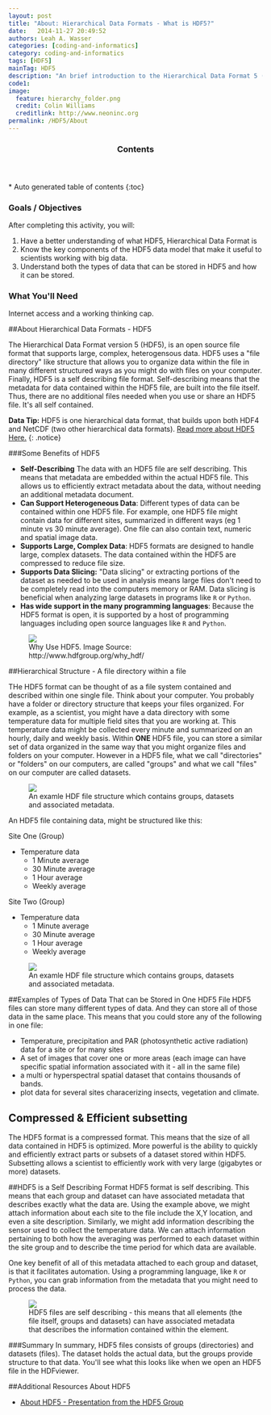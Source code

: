 ```yaml
---
layout: post
title: "About: Hierarchical Data Formats - What is HDF5?"
date:   2014-11-27 20:49:52
authors: Leah A. Wasser
categories: [coding-and-informatics]
category: coding-and-informatics
tags: [HDF5]
mainTag: HDF5
description: "An brief introduction to the Hierarchical Data Format 5 (HDF5) file / data model. Learn about how HDF5 is structured and the benefits of using HDF5."
code1: 
image:
  feature: hierarchy_folder.png
  credit: Colin Williams
  creditlink: http://www.neoninc.org
permalink: /HDF5/About
---
```

<section id="table-of-contents" class="toc">
  <header>
    <h3 >Contents</h3>
  </header>
<div id="drawer" markdown="1">
*  Auto generated table of contents
{:toc}
</div>
</section><!-- /#table-of-contents -->

<div id="objectives">

<h3>Goals / Objectives</h3>
After completing this activity, you will:
<ol>
<li>Have a better understanding of what HDF5, Hierarchical Data Format is</li>
<li>Know the key components of the HDF5 data model that make it useful to scientists working with big data.</li>
<li>Understand both the types of data that can be stored in HDF5 and how it can be stored.</li>
</ol>

<h3>What You'll Need</h3>
<p>Internet access and a working thinking cap.</p>

</div>

##About Hierarchical Data Formats - HDF5

The Hierarchical Data Format version 5 (HDF5), is an open source file format that supports large, complex, heterogensous data.  HDF5 uses a "file directory" like structure that allows you to organize data within the file in many different structured ways as you might do with files on your computer. Finally, HDF5 is a self describing file format. Self-describing means that the metadata for data contained within the HDF5 file, are built into the file itself. Thus, there are no additional files needed when you use or share an HDF5 file. It's all self contained.

<i class="fa fa-star"></i> **Data Tip:** HDF5 is one hierarchical data format, that builds upon both HDF4 and NetCDF (two other hierarchical data formats). <a href="http://www.hdfgroup.org/why_hdf/" target="_blank"> Read  more about HDF5 Here.</a>
{: .notice}


###Some Benefits of HDF5 

- **Self-Describing** The data with an HDF5 file are self describing. This means that metadata are embedded within the actual HDF5 file. This allows us to efficiently extract metadata about the data, without needing an additional metadata document.
- **Can Support Heterogeneous Data**: Different types of data can be contained within one HDF5 file. For example, one HDF5 file might contain data for different sites, summarized in different ways (eg 1 minute vs 30 minute average). One file can also contain text, numeric and spatial image data.
- **Supports Large, Complex Data**: HDF5 formats are designed to handle large, complex datasets. The data contained within the HDF5 are compressed to reduce file size. 
- **Supports Data Slicing:** "Data slicing" or extracting portions of the dataset as needed to be used in analysis means large files don't need to be completely read into the computers memory or RAM. Data slicing is beneficial when analyzing large datasets in programs like `R` or `Python`.  
- **Has wide support in the many programming languages**: Because the HDF5 format is open, it is supported by a host of programming languages including open source languages like `R` and `Python`.

<figure>
    <a href="{{ site.baseurl }}/images/whyHDF5.jpg"><img src="{{ site.baseurl }}/images/whyHDF5.jpg"></a>
    <figcaption>Why Use HDF5. Image Source: http://www.hdfgroup.org/why_hdf/</figcaption>
</figure>

##Hierarchical Structure - A file directory within a file

THe HDF5 format can  be thought of as a file system contained and described within one single file. Think about your computer. You probably have a folder or directory structure that keeps your files organized. For example, as a scientist, you might have a data directory with some temperature data for multiple field sites that you are working at. This temperature data might be collected every minute and summarized on an hourly, daily and weekly basis. Within **ONE** HDF5 file, you can store a similar set of data organized in the same way that you might organize files and folders on your computer. However in a HDF5 file, what we call "directories" or "folders" on our computers, are called "groups" and what we call "files" on our computer are called datasets. 


<figure>
    <a href="{{ site.baseurl }}/images/HDf5/hdf5_structure4.jpg"><img src="{{ site.baseurl }}/images/HDf5/hdf5_structure4.jpg"></a>
    <figcaption>An examle HDF file structure which contains groups, datasets and associated metadata.</figcaption>
</figure> 




An HDF5 file containing data, might be structured like this:  


Site One (Group)

- Temperature data
	- 1 Minute average
	- 30 Minute average
	- 1 Hour average
	- Weekly average

Site Two (Group)

- Temperature data
 	- 1 Minute average
	- 30 Minute average
	- 1 Hour average
	- Weekly average

<figure>
    <a href="{{ site.baseurl }}/images/HDf5/hdf5_structure3.jpg"><img src="{{ site.baseurl }}/images/HDf5/hdf5_structure4.jpg"></a>
    <figcaption>An examle HDF file structure which contains groups, datasets and associated metadata.</figcaption>
</figure> 

##Examples of Types of Data That can be Stored in One HDF5 File 
HDF5 files can store many different types of data. And they can store all of those data in the same place. This means that you could store any of the following in one file:

- Temperature, precipitation and PAR (photosynthetic active radiation) data for a site or for many sites 
- A set of images that cover one or more areas (each image can have specific spatial information associated with it - all in the same file)
- a multi or hyperspectral spatial dataset that contains thousands of bands.
- plot data for several sites characerizing insects, vegetation and climate.


## Compressed & Efficient subsetting
The HDF5 format is a compressed format. This means that the size of all data contained in HDF5 is optimized. More powerful is the ability to quickly and efficiently extract parts or subsets of a dataset stored within HDF5. Subsetting allows a scientist to efficiently work with very large (gigabytes or more) datasets. 


##HDF5 is a Self Describing Format
HDF5 format is self describing. This means that each group and dataset can have associated metadata that describes exactly what the data are. Using the example above, we might attach information about each site to the file include the X,Y location, and even a site description. Similarly, we might add information describing the sensor used to collect the temperature data. We can attach information pertaining to both how the averaging was performed to each dataset within the site group and to describe the time period for which data are available. 

One key benefit of all of this metadata attached to each group and dataset, is that it facilitates automation. Using a programming language, like `R` or `Python`, you can grab information from the metadata that you might need to process the data.

<figure>
    <a href="{{ site.baseurl }}/images/HDf5/hdf5_structure4.jpg"><img src="{{ site.baseurl }}/images/HDf5/hdf5_structure2.jpg"></a>
    <figcaption>HDF5 files are self describing - this means that all elements (the file itself, groups and datasets) can have associated metadata that describes the information contained within the element.</figcaption>
</figure> 

###Summary
In summary, HDF5 files consists of groups (directories) and datasets (files). The dataset holds the actual data, but the groups provide structure to that data. You'll see what this looks like when we open an HDF5 file in the HDFviewer.



##Additional Resources About HDF5

- <a href="{{ site.baseurl }}/documents/HDF5-Intro.pdf">About HDF5 - Presentation from the HDF5 Group</a>


